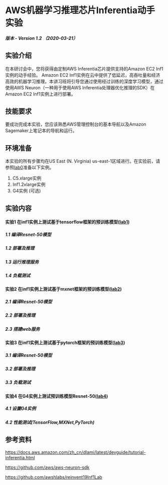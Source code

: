 # AWS机器学习推理芯片Inferentia动手实验

##### 版本 - Version 1.2 （2020-03-21）

## 实验介绍 

在本研讨会中，您将获得由定制AWS Inferentia芯片提供支持的Amazon EC2 Inf1实例的动手经验。 Amazon EC2 Inf1实例在云中提供了低延迟，高吞吐量和经济高效的机器学习推理。本讲习班将引导您通过使用经过训练的深度学习模型，通过使用AWS Neuron（一种用于使用AWS Inferentia处理器优化推理的SDK）在Amazon EC2 Inf1实例上进行部署。

## 技能要求

要成功完成本实验，您应该熟悉AWS管理控制台的基本导航以及Amazon Sagemaker上笔记本的导航和运行。

## 环境准备

本实验的所有步骤均在US East (N. Virginia) us-east-1区域进行。在实验前，请参照[lab0](lab0.md)准备以下实例。

1. C5.xlarge实例
2. Inf1.2xlarge实例
2. G4实例 (可选)

## 实验内容

#### 实验1 在inf1实例上测试基于tensorflow框架的预训练模型([lab1](lab1.md))

##### 1.1 编译Resnet-50模型
##### 1.2 部署及推理
##### 1.3 运行推理服务
##### 1.4 负载测试

####  实验2 在inf1实例上测试基于mxnet框架的预训练模型([lab2](lab2.md))
##### 2.1 编译Resnet-50模型
##### 2.2 部署及推理
##### 2.3 搭建web服务

####  实验3 在inf1实例上测试基于pytorch框架的预训练模型([lab3](lab3.md))
##### 3.1 编译Resnet-50模型
##### 3.2 部署及推理
##### 3.3 负载测试

####  实验4 在G4实例上测试预训练模型Resnet-50([lab4](lab4.md)) 
##### 4.1 设置G4实例
##### 4.2 性能测试(TensorFlow,MXNet,PyTorch)

## 参考资料

 https://docs.aws.amazon.com/zh_cn/dlami/latest/devguide/tutorial-inferentia.html

 https://github.com/aws/aws-neuron-sdk

 https://github.com/awshlabs/reinvent19Inf1Lab









